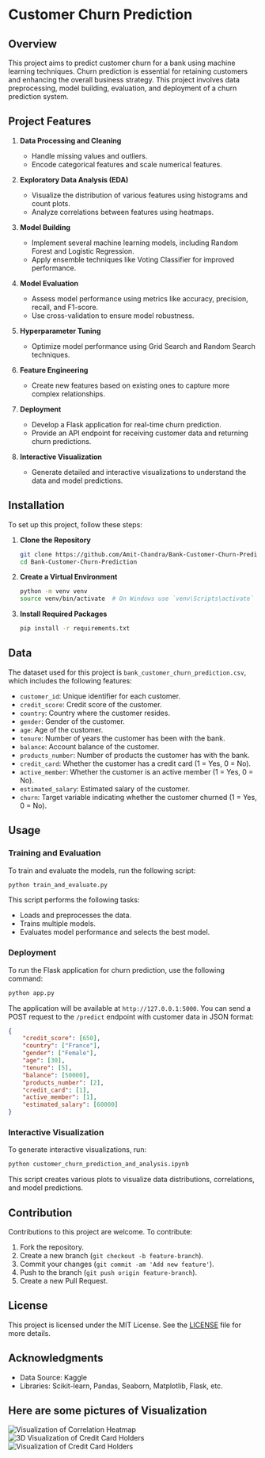 # Customer Churn Prediction

## Overview

This project aims to predict customer churn for a bank using machine learning techniques. Churn prediction is essential for retaining customers and enhancing the overall business strategy. This project involves data preprocessing, model building, evaluation, and deployment of a churn prediction system.

## Project Features

1. **Data Processing and Cleaning**
   - Handle missing values and outliers.
   - Encode categorical features and scale numerical features.
   
2. **Exploratory Data Analysis (EDA)**
   - Visualize the distribution of various features using histograms and count plots.
   - Analyze correlations between features using heatmaps.
   
3. **Model Building**
   - Implement several machine learning models, including Random Forest and Logistic Regression.
   - Apply ensemble techniques like Voting Classifier for improved performance.
   
4. **Model Evaluation**
   - Assess model performance using metrics like accuracy, precision, recall, and F1-score.
   - Use cross-validation to ensure model robustness.

5. **Hyperparameter Tuning**
   - Optimize model performance using Grid Search and Random Search techniques.

6. **Feature Engineering**
   - Create new features based on existing ones to capture more complex relationships.

7. **Deployment**
   - Develop a Flask application for real-time churn prediction.
   - Provide an API endpoint for receiving customer data and returning churn predictions.

8. **Interactive Visualization**
   - Generate detailed and interactive visualizations to understand the data and model predictions.

## Installation

To set up this project, follow these steps:

1. **Clone the Repository**

   ```bash
   git clone https://github.com/Amit-Chandra/Bank-Customer-Churn-Prediction.git
   cd Bank-Customer-Churn-Prediction
   ```

2. **Create a Virtual Environment**

   ```bash
   python -m venv venv
   source venv/bin/activate  # On Windows use `venv\Scripts\activate`
   ```

3. **Install Required Packages**

   ```bash
   pip install -r requirements.txt
   ```

## Data

The dataset used for this project is `bank_customer_churn_prediction.csv`, which includes the following features:

- `customer_id`: Unique identifier for each customer.
- `credit_score`: Credit score of the customer.
- `country`: Country where the customer resides.
- `gender`: Gender of the customer.
- `age`: Age of the customer.
- `tenure`: Number of years the customer has been with the bank.
- `balance`: Account balance of the customer.
- `products_number`: Number of products the customer has with the bank.
- `credit_card`: Whether the customer has a credit card (1 = Yes, 0 = No).
- `active_member`: Whether the customer is an active member (1 = Yes, 0 = No).
- `estimated_salary`: Estimated salary of the customer.
- `churn`: Target variable indicating whether the customer churned (1 = Yes, 0 = No).

## Usage

### Training and Evaluation

To train and evaluate the models, run the following script:

```bash
python train_and_evaluate.py
```

This script performs the following tasks:
- Loads and preprocesses the data.
- Trains multiple models.
- Evaluates model performance and selects the best model.

### Deployment

To run the Flask application for churn prediction, use the following command:

```bash
python app.py
```

The application will be available at `http://127.0.0.1:5000`. You can send a POST request to the `/predict` endpoint with customer data in JSON format:

```json
{
    "credit_score": [650],
    "country": ["France"],
    "gender": ["Female"],
    "age": [30],
    "tenure": [5],
    "balance": [50000],
    "products_number": [2],
    "credit_card": [1],
    "active_member": [1],
    "estimated_salary": [60000]
}
```

### Interactive Visualization

To generate interactive visualizations, run:

```bash
python customer_churn_prediction_and_analysis.ipynb
```

This script creates various plots to visualize data distributions, correlations, and model predictions.

## Contribution

Contributions to this project are welcome. To contribute:

1. Fork the repository.
2. Create a new branch (`git checkout -b feature-branch`).
3. Commit your changes (`git commit -am 'Add new feature'`).
4. Push to the branch (`git push origin feature-branch`).
5. Create a new Pull Request.

## License

This project is licensed under the MIT License. See the [LICENSE](LICENSE) file for more details.

## Acknowledgments

- Data Source: Kaggle
- Libraries: Scikit-learn, Pandas, Seaborn, Matplotlib, Flask, etc.

## Here are some pictures of Visualization


![Visualization of Correlation Heatmap](https://github.com/Amit-Chandra/Bank-Customer-Churn-Prediction/blob/main/1.png)
![3D Visualization of Credit Card Holders](https://github.com/Amit-Chandra/Bank-Customer-Churn-Prediction/blob/main/2.png)
![Visualization of Credit Card Holders](https://github.com/Amit-Chandra/Bank-Customer-Churn-Prediction/blob/main/3.png)